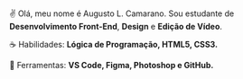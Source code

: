 <p align="left"> 
 ✌ Olá, meu nome é Augusto L. Camarano. Sou estudante de <strong>Desenvolvimento Front-End</strong>, <strong>Design</strong> e <strong>Edição de Vídeo</strong>.
</p>

<p align="left">
 ☕ Habilidades: <strong>Lógica de Programação, HTML5, CSS3.</strong>
</p>

<p align="left">
  💼 Ferramentas: <strong>VS Code, Figma, Photoshop e GitHub.</strong>
</p>
<br>
